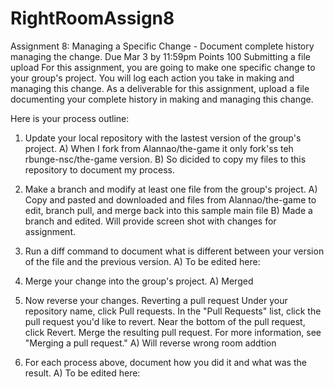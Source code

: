 # RightRoomAssign8
Assignment 8: Managing a Specific Change - Document complete history managing the change. 
Due Mar 3 by 11:59pm Points 100 Submitting a file upload
For this assignment, you are going to make one specific change to your group's project. You will log each action you take in making and managing this change. As a deliverable for this assignment, upload a file documenting your complete history in making and managing this change.

Here is your process outline:

1) Update your local repository with the lastest version of the group's project. 
    A) When I fork from Alannao/the-game it only fork'ss teh rbunge-nsc/the-game version. 
    B) So dicided to copy my files to this repository to document my process. 
    
2) Make a branch and modify at least one file from the group's project.
    A) Copy and pasted and downloaded and files from Alannao/the-game to edit, branch pull, and merge back into this sample main file
    B) Made a branch and edited.  Will provide screen shot with changes for assignment. 

3) Run a diff command to document what is different between your version of the file and the previous version. 
    A) To be edited here: 
4) Merge your change into the group's project.
    A) Merged 
6) Now reverse your changes. 
Reverting a pull request
Under your repository name, click Pull requests.
In the "Pull Requests" list, click the pull request you'd like to revert.
Near the bottom of the pull request, click Revert.
Merge the resulting pull request. For more information, see "Merging a pull request."
  A) Will reverse wrong room addtion 
8) For each process above, document how you did it and what was the result. 
  A) To be edited here: 
